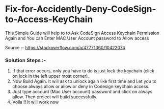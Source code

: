 # Fix-for-Accidently-Deny-CodeSign-to-Access-KeyChain
This Simple Guide will help to to Ask CodeSign Access Keychain Permission Again and You can Enter MAC User Account password to Allow access


Source :- https://stackoverflow.com/a/47771360/10422074

### Solution Steps :-

1. If that error occurs, only you have to do is just lock the keychain (click on lock in the left upper most corner).
2. Now Build Again. It will ask to unlock again like first time and Let you to choose always allow or allow or deny in Codesign keychain access.
3. Just type account (Mac User account) password and click on always allow. Then project will build successfully.
4. Voila !! It will work now
